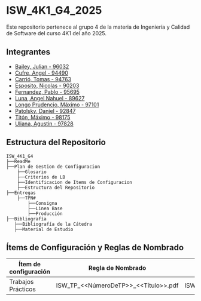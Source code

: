 # ISW_4K1_G4_2025
Este repositorio pertenece al grupo 4 de la materia de Ingeniería y Calidad de Software del curso 4K1 del año 2025.

## Integrantes
- [Bailey, Julian - 96032]()
- [Cufre, Angel - 94490]()
- [Carrió, Tomas - 94763]()
- [Esposito, Nicolas - 90203]()
- [Fernandez, Pablo - 95695]()
- [Luna, Angel Nahuel - 89627](https://github.com/Nahuellunacab)
- [Longo Prudencio, Máximo - 97101]()
- [Patolsky, Daniel - 92847]()
- [Titón, Máximo - 98175]()
- [Uliana, Agustin - 97828]()

## Estructura del Repositorio
```
ISW_4K1_G4
├──ReadMe
├──Plan de Gestion de Configuracion
    ├──Glosario
    ├──Criterios de LB
    ├──Identificacion de Items de Configuracion
    ├──Estructura del Repositorio
├──Entregas
    ├──TPN# 
        ├──Consigna
        ├──Linea Base
        ├──Producción
├──Bibliografía
   ├──Bibliografía de la Cátedra
   ├──Material de Estudio
```

## Ítems de Configuración y Reglas de Nombrado
| Ítem de configuración             | Regla de Nombrado            | Ubicación |
| ------------------------- | ------------------------------------- | ---------- |
| Trabajos Prácticos | ISW_TP_<<NúmeroDeTP>>_<<Título>>.pdf | ISW_4K1_G4/Entregas/TPN<<NúmeroDeTP>>
